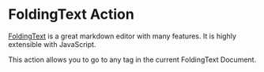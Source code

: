 # FoldingText Action

[FoldingText]() is a great markdown editor with many features. It is highly extensible with JavaScript. 

This action allows you to go to any tag in the current FoldingText Document.